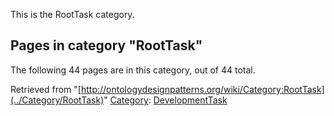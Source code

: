 This is the RootTask category.





## Pages in category "RootTask"


The following 44 pages are in this category, out of 44 total.




Retrieved from "[http://ontologydesignpatterns.org/wiki/Category:RootTask](../Category/RootTask)"
 [Category](http://ontologydesignpatterns.org/wiki/Special:Categories "Special:Categories"): [DevelopmentTask](../Category/DevelopmentTask "Category:DevelopmentTask")